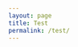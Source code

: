 ```yaml
---
layout: page
title: Test
permalink: /test/
---
```


<script src="https://d3js.org/d3.v3.min.js"></script>

<link rel="stylesheet" type="text/css" href="{{ site.baseurl }}/assets/css/twarc-reports.css" media="screen"/>

<div id="metadata"></div>
<svg id="chart"></svg>

<script src="{{ site.baseurl }}/twarc-reports-timeline.js"></script>
